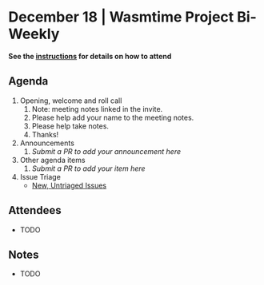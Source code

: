 # December 18 | Wasmtime Project Bi-Weekly

**See the [instructions](../README.md) for details on how to attend**

## Agenda

1. Opening, welcome and roll call
   1. Note: meeting notes linked in the invite.
   1. Please help add your name to the meeting notes.
   1. Please help take notes.
   1. Thanks!
1. Announcements
   1. _Submit a PR to add your announcement here_
1. Other agenda items
   1. _Submit a PR to add your item here_
1. Issue Triage
   * [New, Untriaged Issues](https://github.com/bytecodealliance/wasmtime/issues?q=is%3Aopen+comments%3A%3C2+created%3A%3E%3D2024-12-19)

## Attendees

* TODO

## Notes

* TODO
